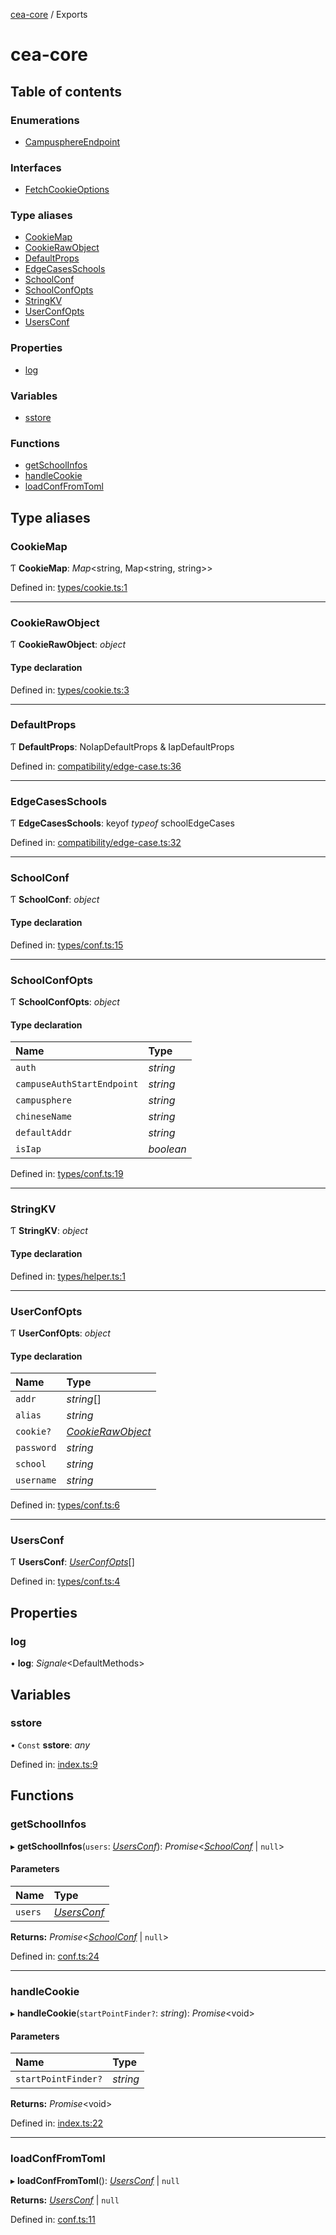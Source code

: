 [cea-core](README.md) / Exports

# cea-core

## Table of contents

### Enumerations

- [CampusphereEndpoint](enums/campusphereendpoint.md)

### Interfaces

- [FetchCookieOptions](interfaces/fetchcookieoptions.md)

### Type aliases

- [CookieMap](modules.md#cookiemap)
- [CookieRawObject](modules.md#cookierawobject)
- [DefaultProps](modules.md#defaultprops)
- [EdgeCasesSchools](modules.md#edgecasesschools)
- [SchoolConf](modules.md#schoolconf)
- [SchoolConfOpts](modules.md#schoolconfopts)
- [StringKV](modules.md#stringkv)
- [UserConfOpts](modules.md#userconfopts)
- [UsersConf](modules.md#usersconf)

### Properties

- [log](modules.md#log)

### Variables

- [sstore](modules.md#sstore)

### Functions

- [getSchoolInfos](modules.md#getschoolinfos)
- [handleCookie](modules.md#handlecookie)
- [loadConfFromToml](modules.md#loadconffromtoml)

## Type aliases

### CookieMap

Ƭ **CookieMap**: *Map*<string, Map<string, string\>\>

Defined in: [types/cookie.ts:1](https://github.com/ceajs/cea/blob/8952b25/core/src/types/cookie.ts#L1)

___

### CookieRawObject

Ƭ **CookieRawObject**: *object*

#### Type declaration

Defined in: [types/cookie.ts:3](https://github.com/ceajs/cea/blob/8952b25/core/src/types/cookie.ts#L3)

___

### DefaultProps

Ƭ **DefaultProps**: NoIapDefaultProps & IapDefaultProps

Defined in: [compatibility/edge-case.ts:36](https://github.com/ceajs/cea/blob/8952b25/core/src/compatibility/edge-case.ts#L36)

___

### EdgeCasesSchools

Ƭ **EdgeCasesSchools**: keyof *typeof* schoolEdgeCases

Defined in: [compatibility/edge-case.ts:32](https://github.com/ceajs/cea/blob/8952b25/core/src/compatibility/edge-case.ts#L32)

___

### SchoolConf

Ƭ **SchoolConf**: *object*

#### Type declaration

Defined in: [types/conf.ts:15](https://github.com/ceajs/cea/blob/8952b25/core/src/types/conf.ts#L15)

___

### SchoolConfOpts

Ƭ **SchoolConfOpts**: *object*

#### Type declaration

| Name | Type |
| :------ | :------ |
| `auth` | *string* |
| `campuseAuthStartEndpoint` | *string* |
| `campusphere` | *string* |
| `chineseName` | *string* |
| `defaultAddr` | *string* |
| `isIap` | *boolean* |

Defined in: [types/conf.ts:19](https://github.com/ceajs/cea/blob/8952b25/core/src/types/conf.ts#L19)

___

### StringKV

Ƭ **StringKV**: *object*

#### Type declaration

Defined in: [types/helper.ts:1](https://github.com/ceajs/cea/blob/8952b25/core/src/types/helper.ts#L1)

___

### UserConfOpts

Ƭ **UserConfOpts**: *object*

#### Type declaration

| Name | Type |
| :------ | :------ |
| `addr` | *string*[] |
| `alias` | *string* |
| `cookie?` | [*CookieRawObject*](modules.md#cookierawobject) |
| `password` | *string* |
| `school` | *string* |
| `username` | *string* |

Defined in: [types/conf.ts:6](https://github.com/ceajs/cea/blob/8952b25/core/src/types/conf.ts#L6)

___

### UsersConf

Ƭ **UsersConf**: [*UserConfOpts*](modules.md#userconfopts)[]

Defined in: [types/conf.ts:4](https://github.com/ceajs/cea/blob/8952b25/core/src/types/conf.ts#L4)

## Properties

### log

• **log**: *Signale*<DefaultMethods\>

## Variables

### sstore

• `Const` **sstore**: *any*

Defined in: [index.ts:9](https://github.com/ceajs/cea/blob/8952b25/core/src/index.ts#L9)

## Functions

### getSchoolInfos

▸ **getSchoolInfos**(`users`: [*UsersConf*](modules.md#usersconf)): *Promise*<[*SchoolConf*](modules.md#schoolconf) \| ``null``\>

#### Parameters

| Name | Type |
| :------ | :------ |
| `users` | [*UsersConf*](modules.md#usersconf) |

**Returns:** *Promise*<[*SchoolConf*](modules.md#schoolconf) \| ``null``\>

Defined in: [conf.ts:24](https://github.com/ceajs/cea/blob/8952b25/core/src/conf.ts#L24)

___

### handleCookie

▸ **handleCookie**(`startPointFinder?`: *string*): *Promise*<void\>

#### Parameters

| Name | Type |
| :------ | :------ |
| `startPointFinder?` | *string* |

**Returns:** *Promise*<void\>

Defined in: [index.ts:22](https://github.com/ceajs/cea/blob/8952b25/core/src/index.ts#L22)

___

### loadConfFromToml

▸ **loadConfFromToml**(): [*UsersConf*](modules.md#usersconf) \| ``null``

**Returns:** [*UsersConf*](modules.md#usersconf) \| ``null``

Defined in: [conf.ts:11](https://github.com/ceajs/cea/blob/8952b25/core/src/conf.ts#L11)
